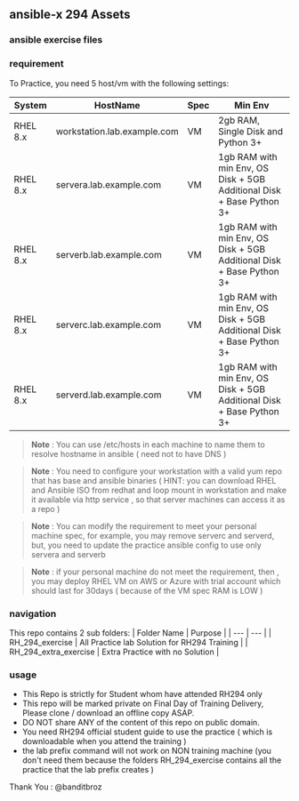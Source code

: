 ## ansible-x 294 Assets

### ansible exercise files

### requirement 

To Practice, you need 5 host/vm with the following settings: 

  | System | HostName | Spec | Min Env | 
  | --- | --- | --- |--- | 
  | RHEL 8.x  | workstation.lab.example.com | VM | 2gb RAM, Single Disk and  Python 3+  | 
  | RHEL 8.x  | servera.lab.example.com | VM | 1gb RAM with min Env, OS Disk + 5GB Additional Disk + Base Python 3+ | 
  | RHEL 8.x  | serverb.lab.example.com | VM | 1gb RAM with min Env, OS Disk + 5GB Additional Disk + Base Python 3+ | 
  | RHEL 8.x  | serverc.lab.example.com | VM | 1gb RAM with min Env, OS Disk + 5GB Additional Disk + Base Python 3+ | 
  | RHEL 8.x  | serverd.lab.example.com | VM | 1gb RAM with min Env, OS Disk + 5GB Additional Disk + Base Python 3+ | 

 >**Note** : You can use /etc/hosts in each machine to name them to resolve hostname in ansible ( need not to have DNS )

 >**Note** : You need to configure your workstation with a valid yum repo that has base and ansible binaries ( HINT: you can download RHEL and Ansible ISO from redhat and loop mount in workstation and make it available via http service , so that server machines can access it as a repo )

 >**Note** : You can modify the requirement to meet your personal machine spec, for example, you may remove serverc and serverd, but, you need to update the practice ansible config to use only servera and serverb 

 >**Note** : if your personal machine do not meet the requirement, then , you may deploy RHEL VM on AWS or Azure with trial account which should last for 30days ( because of the VM spec RAM is LOW )

### navigation 

This repo contains 2 sub folders:
   | Folder Name | Purpose |
   | --- | --- |
   | RH_294_exercise | All Practice lab Solution for RH294 Training | 
   | RH_294_extra_exercise | Extra Practice with no Solution | 

### usage

- This Repo is strictly for Student whom have attended RH294 only 
- This repo will be marked private on Final Day of Training Delivery, Please clone / download an offline copy ASAP. 
- DO NOT share ANY of the content of this repo on public domain. 
- You need RH294 official student guide to use the practice ( which is downloadable when you attend the training )
- the lab prefix command will not work on NON training machine (you don't need them because the folders RH_294_exercise contains all the practice that the lab prefix creates )

Thank You : @banditbroz 